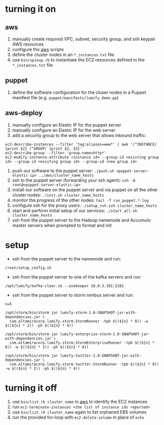 turning it on
=============

aws
---
1. manually create required VPC, subnet, security group, and ssh keypair AWS resources
1. configure the [aws](https://github.com/dsingley/aws) scripts
1. define the cluster nodes in an `*_instances.txt` file
1. use `bin/spinup.rb` to instantiate the EC2 resources defined in the `*_instances.txt` file

puppet
------
1. define the software configuration for the cluser nodes in a Puppet manifest file (e.g. `puppet/manifests/lumify_demo.pp`)

aws-deploy
----------
1. manually configure an Elastic IP for the puppet server
1. manually configure an Elastic IP for the web server
1. add a security group to the web server that allows inbound traffic:

```
ec2-describe-instances --filter 'tag:aliases=www*' | awk '/^INSTANCE/ {print $2} /^GROUP/ {print $2, $3}'
ec2-describe-group --filter 'group-name=http*'
ec2-modify-instance-attribute <instance id> --group-id <existing group id> --group-id <existing group id> --group-id <new group id>
```

1. push our software to the puppet server: `./push.sh <puppet-server-elastic-ip> ../aws/cluster_name_hosts`
1. ssh to the puppet server (forwarding your ssh agent): `ssh -A root@<puppet-server-elastic-ip>`
1. install our software on the puppet server and via puppet on all the other cluster nodes: `./init.sh cluster_name_hosts`
1. monitor the progress of the other nodes: `tail -f run_puppet.*.log`
1. configure ssh for the proxy users: `./setup_ssh.ssh cluster_name_hosts`
1. start and perform initial setup of our services: `./start_all.sh cluster_name_hosts`
1. ssh from the puppet server to the Hadoop namenode and Accumulo master servers when prompted to format and init

setup
=====

- ssh from the puppet server to the namenode and run:

```
/root/setup_config.sh
```

- ssh from the puppet server to one of the kafka servers and run:

```
/opt/lumify/kafka-clear.sh --zookeeper 10.0.3.101:2181
```

- ssh from the puppet server to storm nimbus server and run:

```
n=5

/opt/storm/bin/storm jar lumify-storm-1.0-SNAPSHOT-jar-with-dependencies.jar \
  com.altamiracorp.lumify.storm.StormRunner -tpb $((${n} * 8)) -w $((${n} * 2)) -ph $((${n} * 4))

/opt/storm/bin/storm jar lumify-enterprise-storm-1.0-SNAPSHOT-jar-with-dependencies.jar \
  com.altamiracorp.lumify.storm.StormEnterpriseRunner -tpb $((${n} * 8)) -w $((${n} * 2)) -ph $((${n} * 4))

/opt/storm/bin/storm jar lumify-twitter-1.0-SNAPSHOT-jar-with-dependencies.jar \
  com.altamiracorp.lumify.storm.twitter.StormRunner -tpb $((${n} * 8)) -w $((${n} * 2)) -ph $((${n} * 4))
```

turning it off
==============
1. use `bin/list.rb cluster_name` in [aws](https://github.com/dsingley/aws) to identify the EC2 instances
1. run `ec2-terminate-instances <the list of instance ids reported>`
1. use `bin/list.rb cluster_name` again to list orphaned EBS volumes
1. run the provided for-loop with `ec2-delete-volume` in place of `echo`
